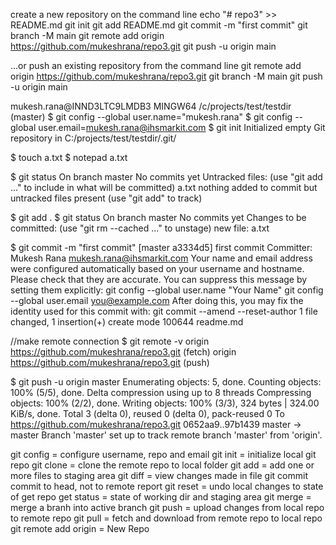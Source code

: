 create a new repository on the command line
echo "# repo3" >> README.md
git init
git add README.md
git commit -m "first commit"
git branch -M main
git remote add origin https://github.com/mukeshrana/repo3.git
git push -u origin main

…or push an existing repository from the command line
git remote add origin https://github.com/mukeshrana/repo3.git
git branch -M main
git push -u origin main

mukesh.rana@INND3LTC9LMDB3 MINGW64 /c/projects/test/testdir (master)
$ git config --global user.name="mukesh.rana"
$ git config --global user.email=mukesh.rana@ihsmarkit.com
$ git init
Initialized empty Git repository in C:/projects/test/testdir/.git/

$ touch a.txt
$ notepad a.txt

$ git status
On branch master
No commits yet
Untracked files:
  (use "git add <file>..." to include in what will be committed)
        a.txt
nothing added to commit but untracked files present (use "git add" to track)

$ git add .
$ git status
On branch master
No commits yet
Changes to be committed:
  (use "git rm --cached <file>..." to unstage)
        new file:   a.txt

$ git commit -m "first commit"
[master a3334d5] first commit
 Committer: Mukesh Rana <mukesh.rana@ihsmarkit.com>
Your name and email address were configured automatically based
on your username and hostname. Please check that they are accurate.
You can suppress this message by setting them explicitly:
    git config --global user.name "Your Name"
    git config --global user.email you@example.com
After doing this, you may fix the identity used for this commit with:
    git commit --amend --reset-author
 1 file changed, 1 insertion(+)
 create mode 100644 readme.md

//make remote connection
$ git remote -v
origin  https://github.com/mukeshrana/repo3.git (fetch)
origin  https://github.com/mukeshrana/repo3.git (push)

$ git push -u origin master
Enumerating objects: 5, done.
Counting objects: 100% (5/5), done.
Delta compression using up to 8 threads
Compressing objects: 100% (2/2), done.
Writing objects: 100% (3/3), 324 bytes | 324.00 KiB/s, done.
Total 3 (delta 0), reused 0 (delta 0), pack-reused 0
To https://github.com/mukeshrana/repo3.git
   0652aa9..97b1439  master -> master
Branch 'master' set up to track remote branch 'master' from 'origin'.

git config = configure username, repo and email
git init = initialize local git repo
git clone = clone the remote repo to local folder
git add = add one or more files to staging area
git diff = view changes made in file
git commit commit to head, not to remote report
git reset = undo local changes to state of get repo
get status = state of working dir and staging area
git merge = merge a branh into active branch
git push = upload changes from local repo to remote repo
git pull = fetch and download from remote repo to local repo
git remote add origin = New Repo

